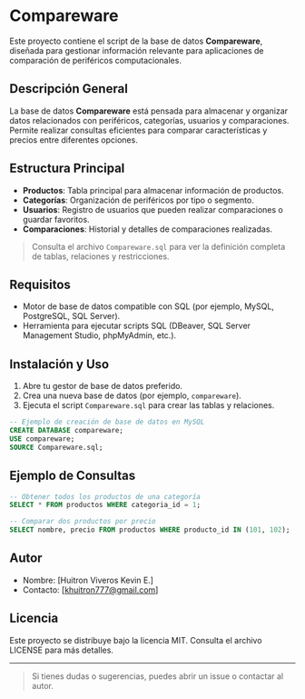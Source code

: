 # Compareware

Este proyecto contiene el script de la base de datos **Compareware**, diseñada para gestionar información relevante para aplicaciones de comparación de periféricos computacionales.

## Descripción General
La base de datos **Compareware** está pensada para almacenar y organizar datos relacionados con periféricos, categorías, usuarios y comparaciones. Permite realizar consultas eficientes para comparar características y precios entre diferentes opciones.

## Estructura Principal
- **Productos**: Tabla principal para almacenar información de productos.
- **Categorías**: Organización de periféricos por tipo o segmento.
- **Usuarios**: Registro de usuarios que pueden realizar comparaciones o guardar favoritos.
- **Comparaciones**: Historial y detalles de comparaciones realizadas.

> Consulta el archivo `Compareware.sql` para ver la definición completa de tablas, relaciones y restricciones.

## Requisitos
- Motor de base de datos compatible con SQL (por ejemplo, MySQL, PostgreSQL, SQL Server).
- Herramienta para ejecutar scripts SQL (DBeaver, SQL Server Management Studio, phpMyAdmin, etc.).

## Instalación y Uso
1. Abre tu gestor de base de datos preferido.
2. Crea una nueva base de datos (por ejemplo, `compareware`).
3. Ejecuta el script `Compareware.sql` para crear las tablas y relaciones.

```sql
-- Ejemplo de creación de base de datos en MySQL
CREATE DATABASE compareware;
USE compareware;
SOURCE Compareware.sql;
```

## Ejemplo de Consultas
```sql
-- Obtener todos los productos de una categoría
SELECT * FROM productos WHERE categoria_id = 1;

-- Comparar dos productos por precio
SELECT nombre, precio FROM productos WHERE producto_id IN (101, 102);
```

## Autor
- Nombre: [Huitron Viveros Kevin E.]
- Contacto: [khuitron777@gmail.com]

## Licencia
Este proyecto se distribuye bajo la licencia MIT. Consulta el archivo LICENSE para más detalles.

---

> Si tienes dudas o sugerencias, puedes abrir un issue o contactar al autor.
